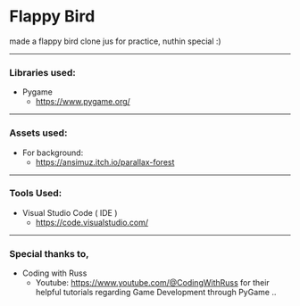 # Flappy Bird
made a flappy bird clone jus for practice, nuthin special :)
***********************
### Libraries used:
- Pygame
  - https://www.pygame.org/
***********************
### Assets used:
  - For background:
    - https://ansimuz.itch.io/parallax-forest
***********************
### Tools Used:
- Visual Studio Code ( IDE )
  - https://code.visualstudio.com/
***********************
### Special thanks to,
- Coding with Russ
  - Youtube: https://www.youtube.com/@CodingWithRuss
for their helpful tutorials regarding Game Development through PyGame ..
